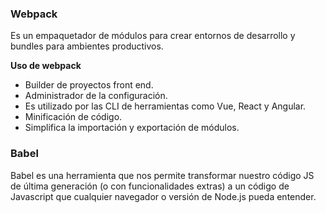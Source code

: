 ### **Webpack**

Es un empaquetador de módulos para crear entornos de desarrollo y bundles para ambientes productivos.

**Uso de webpack**
* Builder de proyectos front end.
* Administrador de la configuración.
* Es utilizado por las CLI de herramientas como Vue, React y Angular.
* Minificación de código.
* Simplifica la importación y exportación de módulos.

### **Babel**
Babel es una herramienta que nos permite transformar nuestro código JS de última generación (o con funcionalidades extras) a un código de Javascript que cualquier navegador o versión de Node.js pueda entender.
